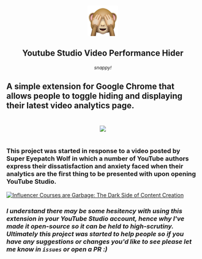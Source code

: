<!-- PROJECT LOGO -->
<br />
<div align="center">
  <a href="https://github.com/othneildrew/Best-README-Template">
    <img src="images/icon.png" alt="Logo" width="80" height="80">
  </a>

  <h2 align="center">Youtube Studio Video Performance Hider</h2>
  <p align="center" style="font-size: 12px"><em>snappy!</em></p>
</div>

## A simple extension for Google Chrome that allows people to toggle hiding and displaying their latest video analytics page.

<div style="width: 100%; display: flex; margin: 40px 0">
  <img src="https://i.imgur.com/6KMLdzW.png" style="margin: 0 auto;"/>
</div>

### This project was started in response to a video posted by Super Eyepatch Wolf in which a number of YouTube authors express their dissatisfaction and anxiety faced when their analytics are the first thing to be presented with upon opening YouTube Studio.

[![Influencer Courses are Garbage: The Dark Side of Content Creation](http://img.youtube.com/vi/c3xSJuoUnN8/0.jpg)](http://www.youtube.com/watch?v=c3xSJuoUnN8 "Influencer Courses are Garbage: The Dark Side of Content Creation")


### *I understand there may be some hesitency with using this extension in your YouTube Studio account, hence why I've made it open-source so it can be held to high-scrutiny. Ultimately this project was started to help people so if you have any suggestions or changes you'd like to see please let me know in `issues` or open a PR :)*